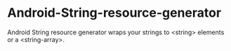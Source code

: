 # Android-String-resource-generator
Android String resource generator wraps your strings to &lt;string> elements or a &lt;string-array>.
